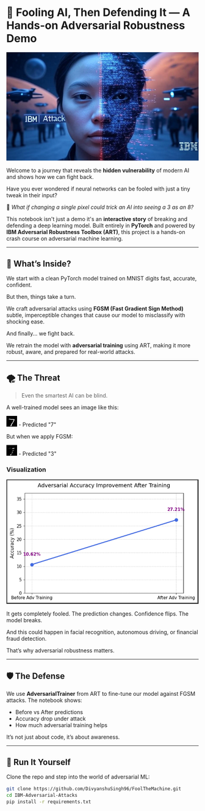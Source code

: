 # 🧠 Fooling AI, Then Defending It — A Hands-on Adversarial Robustness Demo

![Cover Image](./Cover-Image/human_vs_adversarial_image7.jpg)

Welcome to a journey that reveals the **hidden vulnerability** of modern AI and shows how we can fight back.

Have you ever wondered if neural networks can be fooled with just a tiny tweak in their input?

🤔 *What if changing a single pixel could trick an AI into seeing a 3 as an 8?*

This notebook isn't just a demo it's an **interactive story** of breaking and defending a deep learning model. Built entirely in **PyTorch** and powered by **IBM Adversarial Robustness Toolbox (ART)**, this project is a hands-on crash course on adversarial machine learning.

---

## 🧩 What’s Inside?

We start with a clean PyTorch model trained on MNIST digits fast, accurate, confident.

But then, things take a turn.

We craft adversarial attacks using **FGSM (Fast Gradient Sign Method)** subtle, imperceptible changes that cause our model to misclassify with shocking ease.

And finally... we fight back.

We retrain the model with **adversarial training** using ART, making it more robust, aware, and prepared for real-world attacks.

---

## 🌪️ The Threat

> Even the smartest AI can be blind.

A well-trained model sees an image like this:

![Original Image](./saved_images/original/original_0_pred_7.png) - Predicted "7"

But when we apply FGSM:

![Adversarial Image](./saved_images/adversarial/adversarial_0_pred_3.png) - Predicted "3"

### Visualization

![Graph](Graphs/adversarial_graph_img1.png)

It gets completely fooled. The prediction changes. Confidence flips. The model breaks.

And this could happen in facial recognition, autonomous driving, or financial fraud detection.

That’s why adversarial robustness matters.

---

## 🛡️ The Defense

We use **AdversarialTrainer** from ART to fine-tune our model against FGSM attacks. The notebook shows:

- Before vs After predictions
- Accuracy drop under attack
- How much adversarial training helps

It’s not just about code, it’s about awareness.

---

## 🧪 Run It Yourself

Clone the repo and step into the world of adversarial ML:

```bash
git clone https://github.com/DivyanshuSingh96/FoolTheMachine.git
cd IBM-Adversarial-Attacks
pip install -r requirements.txt
